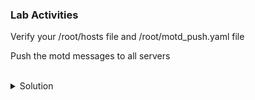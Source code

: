 ### Lab Activities
Verify your /root/hosts file and /root/motd_push.yaml file

Push the motd messages to all servers

<br>
<details>
<summary>Solution</summary>

```plain
cat /root/hosts
```{{exec}}

Note: There are variables now assigned to each of the servers (env)

```plain
cat /root/motd_push.yaml
```{{exec}}

Run the Playbook push the MOTD
```plain
ansible-playbook -i /root/hosts motd_push.yaml
```{{exec}}

Run an adhoc command to check all the MOTD on all servers
```plain
ansible servers -i /root/hosts -m shell -a 'cat /etc/motd'
```{{exec}}

Manually check by logging into node01
```plain
ssh node01 'cat /etc/motd'
```{{exec}}

</details>